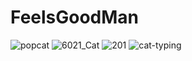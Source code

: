# FeelsGoodMan
![popcat](https://user-images.githubusercontent.com/67531537/163402432-a53f3a80-3053-49b8-8d80-d8faa7344f8d.gif)
![6021_Cat](https://user-images.githubusercontent.com/67531537/163401919-5ffd8cec-c703-4c04-87cb-404f3f802c8d.gif)
![201](https://user-images.githubusercontent.com/67531537/164724098-cd759637-73ad-4900-80b0-282f191416b9.gif)
![cat-typing](https://user-images.githubusercontent.com/67531537/164725108-4fc95b90-a426-4375-9392-e9f4d9811d74.gif)
